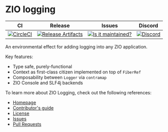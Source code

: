 # ZIO logging

| CI                                       | Release                                                               |  Issues                                                     | Discord                                   |
|------------------------------------------|-----------------------------------------------------------------------|--------------------------------------------------------------|-------------------------------------------|
| [![CircleCI][badge-circle]][link-circle] | [![Release Artifacts][badge-sonatype-releases]][link-sonatype-releases] | [![Is it maintained?][badge-maintenance]][link-maintenance] | [![Discord][badge-discord]][link-discord] |


An environmental effect for adding logging into any ZIO application.

Key features:
- Type safe, purely-functional
- Context as first-class citizen implemented on top of `FiberRef`
- Composability between `Logger` via `contramap`
- ZIO Console and SLF4j backends


To learn more about ZIO Logging, check out the following references:

- [Homepage](https://zio.github.io/zio-logging/)
- [Contributor's guide](./.github/CONTRIBUTING.md)
- [License](LICENSE)
- [Issues](https://github.com/zio/zio-logging/issues)
- [Pull Requests](https://github.com/zio/zio-logging/pulls)

[badge-sonatype-releases]: https://img.shields.io/nexus/r/https/oss.sonatype.org/dev.zio/zio-logging_2.12.svg "Sonatype Releases"
[badge-circle]: https://circleci.com/gh/zio/zio-logging/tree/master.svg?style=svg
[badge-discord]: https://img.shields.io/discord/629491597070827530?logo=discord
[badge-maintenance]: http://isitmaintained.com/badge/resolution/zio/zio-logging.svg
[link-sonatype-releases]: https://oss.sonatype.org/content/repositories/releases/dev/zio/zio-logging_2.12/ "Sonatype Releases"
[link-circle]: https://circleci.com/gh/zio/zio-logging/tree/master
[link-discord]: https://discord.gg/2ccFBr4
[link-maintenance]: http://isitmaintained.com/project/zio/zio-logging
[link-zio]: https://zio.dev

